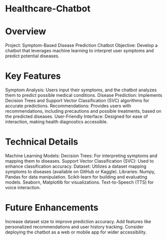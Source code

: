 # Healthcare-Chatbot
# Overview
Project: Symptom-Based Disease Prediction Chatbot
Objective: Develop a chatbot that leverages machine learning to interpret user symptoms and predict potential diseases.
# Key Features
Symptom Analysis: Users input their symptoms, and the chatbot analyzes them to predict possible medical conditions.
Disease Prediction: Implements Decision Trees and Support Vector Classification (SVC) algorithms for accurate predictions.
Recommendations: Provides users with recommendations, including precautions and possible treatments, based on the predicted diseases.
User-Friendly Interface: Designed for ease of interaction, making health diagnostics accessible.
# Technical Details
Machine Learning Models:
Decision Trees: For interpreting symptoms and mapping them to diseases.
Support Vector Classification (SVC): Used to enhance classification accuracy.
Dataset: Utilizes a dataset mapping symptoms to diseases (available on GitHub or Kaggle).
Libraries:
Numpy, Pandas for data manipulation.
Scikit-learn for building and evaluating models.
Seaborn, Matplotlib for visualizations.
Text-to-Speech (TTS) for voice interaction.
# Future Enhancements
Increase dataset size to improve prediction accuracy.
Add features like personalized recommendations and user history tracking.
Consider deploying the chatbot as a web or mobile app for wider accessibility.
